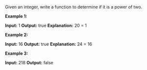 Given an integer, write a function to determine if it is a power of two.

**Example 1:**

**Input:** 1
**Output:** true 
**Explanation:** 20 = 1

**Example 2:**

**Input:** 16
**Output:** true
**Explanation:** 24 = 16

**Example 3:**

**Input:** 218
**Output:** false